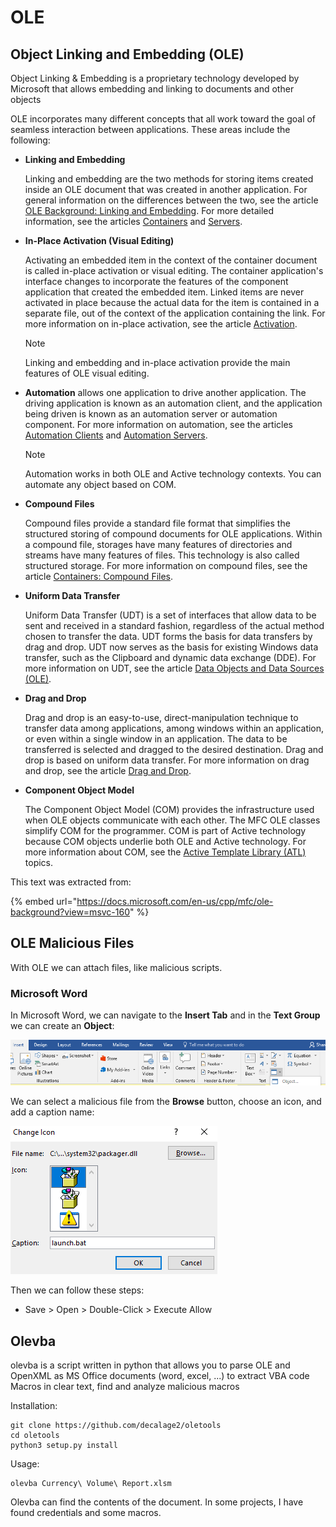 # OLE

## Object Linking and Embedding \(OLE\)

Object Linking & Embedding is a proprietary technology developed by Microsoft that allows embedding and linking to documents and other objects

OLE incorporates many different concepts that all work toward the goal of seamless interaction between applications. These areas include the following:

* **Linking and Embedding**

  Linking and embedding are the two methods for storing items created inside an OLE document that was created in another application. For general information on the differences between the two, see the article [OLE Background: Linking and Embedding](https://docs.microsoft.com/en-us/cpp/mfc/ole-background-linking-and-embedding?view=msvc-160). For more detailed information, see the articles [Containers](https://docs.microsoft.com/en-us/cpp/mfc/containers?view=msvc-160) and [Servers](https://docs.microsoft.com/en-us/cpp/mfc/servers?view=msvc-160).

* **In-Place Activation \(Visual Editing\)**

  Activating an embedded item in the context of the container document is called in-place activation or visual editing. The container application's interface changes to incorporate the features of the component application that created the embedded item. Linked items are never activated in place because the actual data for the item is contained in a separate file, out of the context of the application containing the link. For more information on in-place activation, see the article [Activation](https://docs.microsoft.com/en-us/cpp/mfc/activation-cpp?view=msvc-160).

   Note

  Linking and embedding and in-place activation provide the main features of OLE visual editing.

* **Automation** allows one application to drive another application. The driving application is known as an automation client, and the application being driven is known as an automation server or automation component. For more information on automation, see the articles [Automation Clients](https://docs.microsoft.com/en-us/cpp/mfc/automation-clients?view=msvc-160) and [Automation Servers](https://docs.microsoft.com/en-us/cpp/mfc/automation-servers?view=msvc-160).

   Note

  Automation works in both OLE and Active technology contexts. You can automate any object based on COM.

* **Compound Files**

  Compound files provide a standard file format that simplifies the structured storing of compound documents for OLE applications. Within a compound file, storages have many features of directories and streams have many features of files. This technology is also called structured storage. For more information on compound files, see the article [Containers: Compound Files](https://docs.microsoft.com/en-us/cpp/mfc/containers-compound-files?view=msvc-160).

* **Uniform Data Transfer**

  Uniform Data Transfer \(UDT\) is a set of interfaces that allow data to be sent and received in a standard fashion, regardless of the actual method chosen to transfer the data. UDT forms the basis for data transfers by drag and drop. UDT now serves as the basis for existing Windows data transfer, such as the Clipboard and dynamic data exchange \(DDE\). For more information on UDT, see the article [Data Objects and Data Sources \(OLE\)](https://docs.microsoft.com/en-us/cpp/mfc/data-objects-and-data-sources-ole?view=msvc-160).

* **Drag and Drop**

  Drag and drop is an easy-to-use, direct-manipulation technique to transfer data among applications, among windows within an application, or even within a single window in an application. The data to be transferred is selected and dragged to the desired destination. Drag and drop is based on uniform data transfer. For more information on drag and drop, see the article [Drag and Drop](https://docs.microsoft.com/en-us/cpp/mfc/drag-and-drop-ole?view=msvc-160).

* **Component Object Model**

  The Component Object Model \(COM\) provides the infrastructure used when OLE objects communicate with each other. The MFC OLE classes simplify COM for the programmer. COM is part of Active technology because COM objects underlie both OLE and Active technology. For more information about COM, see the [Active Template Library \(ATL\)](https://docs.microsoft.com/en-us/cpp/atl/active-template-library-atl-concepts?view=msvc-160) topics.

This text was extracted from:

{% embed url="https://docs.microsoft.com/en-us/cpp/mfc/ole-background?view=msvc-160" %}

## OLE Malicious Files

With OLE we can attach files, like malicious scripts.

### Microsoft Word

In Microsoft Word, we can navigate to the **Insert Tab** and in the **Text Group** we can create an **Object**:

![Object Location](../.gitbook/assets/1858a433475a4f47b66b27852b88edf3.png)

We can select a malicious file from the **Browse** button, choose an icon, and add a caption name:

![Change Icon and Browse](../.gitbook/assets/5498c1e4254f443aab4ef804861d207c.png)

Then we can follow these steps:

* Save &gt; Open &gt; Double-Click &gt; Execute Allow

## Olevba

olevba is a script written in python that allows you to parse OLE and OpenXML as MS Office documents \(word, excel, ...\) to extract VBA code Macros in clear text, find and analyze malicious macros

Installation:

```text
git clone https://github.com/decalage2/oletools
cd oletools
python3 setup.py install
```

Usage:

```text
olevba Currency\ Volume\ Report.xlsm
```

Olevba can find the contents of the document. In some projects, I have found credentials and some macros.






